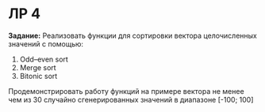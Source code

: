# ЛР 4

**Задание:**
Реализовать функции для сортировки вектора целочисленных значений с помощью:

1. Odd–even sort
2. Merge sort
3. Bitonic sort

Продемонстрировать работу функций на примере вектора не менее чем из 30 случайно сгенерированных значений в диапазоне [-100; 100]